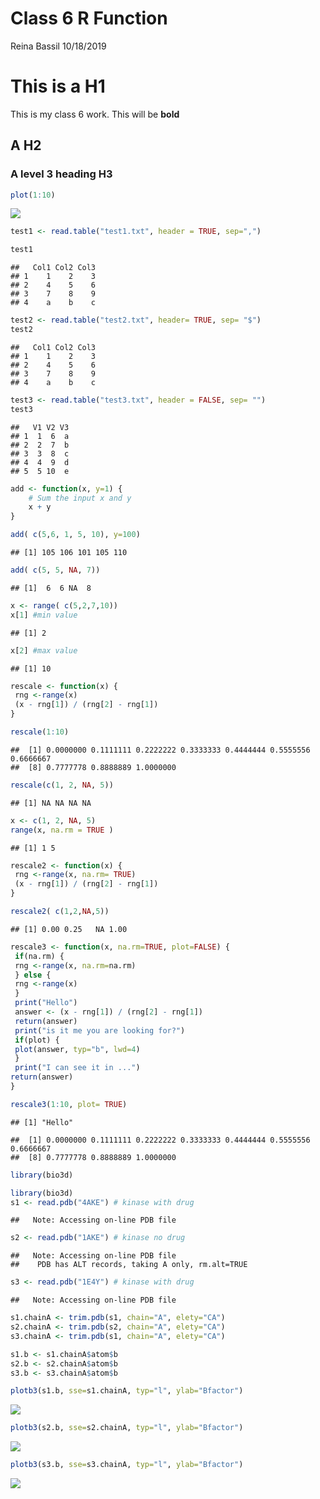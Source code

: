 Class 6 R Function
================
Reina Bassil
10/18/2019

# This is a H1

This is my class 6 work. This will be **bold**

## A H2

### A level 3 heading H3

``` r
plot(1:10)
```

![](Lecture6Knit_files/figure-gfm/unnamed-chunk-1-1.png)<!-- -->

``` r
test1 <- read.table("test1.txt", header = TRUE, sep=",")
```

``` r
test1
```

    ##   Col1 Col2 Col3
    ## 1    1    2    3
    ## 2    4    5    6
    ## 3    7    8    9
    ## 4    a    b    c

``` r
test2 <- read.table("test2.txt", header= TRUE, sep= "$")
test2
```

    ##   Col1 Col2 Col3
    ## 1    1    2    3
    ## 2    4    5    6
    ## 3    7    8    9
    ## 4    a    b    c

``` r
test3 <- read.table("test3.txt", header = FALSE, sep= "")
test3
```

    ##   V1 V2 V3
    ## 1  1  6  a
    ## 2  2  7  b
    ## 3  3  8  c
    ## 4  4  9  d
    ## 5  5 10  e

``` r
add <- function(x, y=1) {
    # Sum the input x and y
    x + y 
}
```

``` r
add( c(5,6, 1, 5, 10), y=100)
```

    ## [1] 105 106 101 105 110

``` r
add( c(5, 5, NA, 7))
```

    ## [1]  6  6 NA  8

``` r
x <- range( c(5,2,7,10))
x[1] #min value
```

    ## [1] 2

``` r
x[2] #max value
```

    ## [1] 10

``` r
rescale <- function(x) {
 rng <-range(x)
 (x - rng[1]) / (rng[2] - rng[1])
}
```

``` r
rescale(1:10)
```

    ##  [1] 0.0000000 0.1111111 0.2222222 0.3333333 0.4444444 0.5555556 0.6666667
    ##  [8] 0.7777778 0.8888889 1.0000000

``` r
rescale(c(1, 2, NA, 5))
```

    ## [1] NA NA NA NA

``` r
x <- c(1, 2, NA, 5)
range(x, na.rm = TRUE )
```

    ## [1] 1 5

``` r
rescale2 <- function(x) {
 rng <-range(x, na.rm= TRUE)
 (x - rng[1]) / (rng[2] - rng[1])
}
```

``` r
rescale2( c(1,2,NA,5))
```

    ## [1] 0.00 0.25   NA 1.00

``` r
rescale3 <- function(x, na.rm=TRUE, plot=FALSE) {
 if(na.rm) {
 rng <-range(x, na.rm=na.rm)
 } else {
 rng <-range(x)
 }
 print("Hello")
 answer <- (x - rng[1]) / (rng[2] - rng[1])
 return(answer)
 print("is it me you are looking for?")
 if(plot) {
 plot(answer, typ="b", lwd=4)
 }
 print("I can see it in ...")
return(answer)
}
```

``` r
rescale3(1:10, plot= TRUE)
```

    ## [1] "Hello"

    ##  [1] 0.0000000 0.1111111 0.2222222 0.3333333 0.4444444 0.5555556 0.6666667
    ##  [8] 0.7777778 0.8888889 1.0000000

``` r
library(bio3d)
```

``` r
library(bio3d)
s1 <- read.pdb("4AKE") # kinase with drug
```

    ##   Note: Accessing on-line PDB file

``` r
s2 <- read.pdb("1AKE") # kinase no drug
```

    ##   Note: Accessing on-line PDB file
    ##    PDB has ALT records, taking A only, rm.alt=TRUE

``` r
s3 <- read.pdb("1E4Y") # kinase with drug
```

    ##   Note: Accessing on-line PDB file

``` r
s1.chainA <- trim.pdb(s1, chain="A", elety="CA")
s2.chainA <- trim.pdb(s2, chain="A", elety="CA")
s3.chainA <- trim.pdb(s1, chain="A", elety="CA")

s1.b <- s1.chainA$atom$b
s2.b <- s2.chainA$atom$b
s3.b <- s3.chainA$atom$b

plotb3(s1.b, sse=s1.chainA, typ="l", ylab="Bfactor")
```

![](Lecture6Knit_files/figure-gfm/unnamed-chunk-20-1.png)<!-- -->

``` r
plotb3(s2.b, sse=s2.chainA, typ="l", ylab="Bfactor")
```

![](Lecture6Knit_files/figure-gfm/unnamed-chunk-20-2.png)<!-- -->

``` r
plotb3(s3.b, sse=s3.chainA, typ="l", ylab="Bfactor")
```

![](Lecture6Knit_files/figure-gfm/unnamed-chunk-20-3.png)<!-- -->
